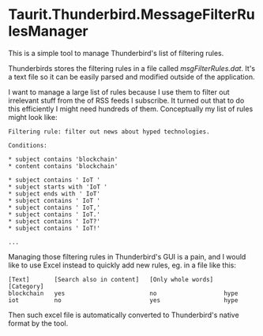 # Taurit.Thunderbird.MessageFilterRulesManager

This is a simple tool to manage Thunderbird's list of filtering rules.

Thunderbirds stores the filtering rules in a file called *msgFilterRules.dat*. It's a text file so it can be easily parsed and modified outside of the application.

I want to manage a large list of rules because I use them to filter out irrelevant stuff from the of RSS feeds I subscribe. It turned out that to do this efficiently I might need hundreds of them. Conceptually my list of rules might look like:

```
Filtering rule: filter out news about hyped technologies.

Conditions:

* subject contains 'blockchain'
* content contains 'blockchain'

* subject contains ' IoT '
* subject starts with 'IoT '
* subject ends with ' IoT'
* subject contains ' IoT '
* subject contains ' IoT,'
* subject contains ' IoT.'
* subject contains ' IoT?'
* subject contains ' IoT!'

...
```

Managing those filtering rules in Thunderbird's GUI is a pain, and I would like to use Excel instead to quickly add new rules, eg. in a file like this:

```
[Text]       [Search also in content]   [Only whole words]   [Category]
blockchain   yes                        no                   hype
iot          no                         yes                  hype
```

Then such excel file is automatically converted to Thunderbird's native format by the tool.